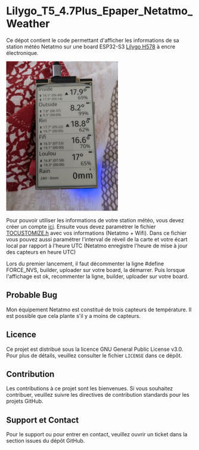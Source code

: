 # Lilygo_T5_4.7Plus_Epaper_Netatmo_Weather

Ce dépot contient le code permettant d'afficher les informations de sa station météo Netatmo sur une board ESP32-S3 [Lilygo H578](https://www.lilygo.cc/products/t5-4-7-inch-e-paper-v2-3) à encre électronique.

![H578](./doc/H578_SMALL.jpg)

Pour pouvoir utiliser les informations de votre station météo, vous devez créer un compte [ici](https://dev.netatmo.com/apps/). Ensuite vous devez paramétrer le fichier [TOCUSTOMIZE.h](./include/TOCUSTOMIZE.h) avec vos informations (Netatmo + Wifi). Dans ce fichier vous pouvez aussi paramétrer l'interval de réveil de la carte et votre écart local par rapport à l'heure UTC (Netatmo enregistre l'heure de mise à jour des capteurs en heure UTC)

Lors du premier lancement, il faut décommenter la ligne #define FORCE_NVS, builder, uploader sur votre board, la démarrer.
Puis lorsque l'affichage est ok, recommenter la ligne, builder, uploader sur votre board.

## Probable Bug

Mon équipement Netatmo est constitué de trois capteurs de température. Il est possible que cela plante s'il y a moins de capteurs.

## Licence

Ce projet est distribué sous la licence GNU General Public License v3.0. Pour plus de détails, veuillez consulter le fichier `LICENSE` dans ce dépôt.

## Contribution

Les contributions à ce projet sont les bienvenues. Si vous souhaitez contribuer, veuillez suivre les directives de contribution standards pour les projets GitHub.

## Support et Contact

Pour le support ou pour entrer en contact, veuillez ouvrir un ticket dans la section issues du dépôt GitHub.
